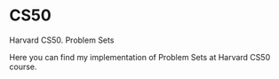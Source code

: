 # CS50
Harvard CS50. Problem Sets

Here you can find my implementation of Problem Sets at Harvard CS50 course.
